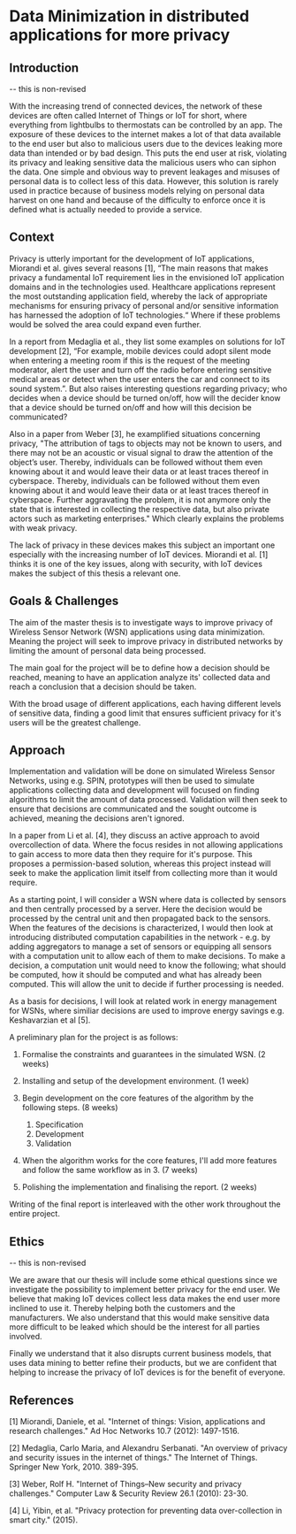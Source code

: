# Data Minimization in distributed applications for more privacy 

## Introduction

-- this is non-revised

With the increasing trend of connected devices, the network of these devices are often called Internet of Things or IoT for short, where everything from lightbulbs to thermostats can be controlled by an app.  The exposure of these devices to the internet makes a lot of that data available to the end user but also to malicious users due to the devices leaking more data than intended or by bad design. This puts the end user at risk, violating its privacy and leaking sensitive data the malicious users who can siphon the data. One simple and obvious way to prevent leakages and misuses of personal data is to collect less of this data. However, this solution is rarely used in practice because of business models relying on personal data harvest on one hand and because of the difficulty to enforce once it is defined what is actually needed to provide a service. 

## Context 

Privacy is utterly important for the development of IoT applications, Miorandi et al. gives several reasons [1], “The main reasons that makes privacy a fundamental IoT requirement lies in the envisioned IoT application domains and in the technologies used. Healthcare applications represent the most outstanding application field, whereby the lack of appropriate mechanisms for ensuring privacy of personal and/or sensitive information has harnessed the adoption of IoT technologies.“ Where if these problems would be solved the area could expand even further. 

In a report from Medaglia et al., they list some examples on solutions for IoT development [2], “For example, mobile devices could adopt silent mode when entering a meeting room if this is the request of the meeting moderator, alert the user and turn off the radio before entering sensitive medical areas or detect when the user enters the car and connect to its sound system.”. But also raises interesting questions regarding privacy; who decides when a device should be turned on/off, how will the decider know that a device should be turned on/off and how will this decision be communicated?

Also in a paper from Weber [3], he examplified situations concerning privacy, "The attribution of tags to objects may not be known to users, and there may not be an acoustic or visual signal to draw the attention of the object’s user. Thereby, individuals can be followed without them even knowing about it and would leave their data or at least traces thereof in cyberspace. Thereby, individuals can be followed without them even knowing about it and would leave their data or at least traces thereof in cyberspace. Further aggravating the problem, it is not anymore only the state that is interested in collecting the respective data, but also private actors such as marketing enterprises." Which clearly explains the problems with weak privacy. 

The lack of privacy in these devices makes this subject an important one especially with the increasing number of IoT devices. Miorandi et al. [1] thinks it is one of the key issues, along with security, with IoT devices makes the subject of this thesis a relevant one.  

## Goals & Challenges

The aim of the master thesis is to investigate ways to improve privacy of Wireless Sensor Network (WSN) applications using data minimization. Meaning the project will seek to improve privacy in distributed networks by limiting the amount of personal data being processed. 

The main goal for the project will be to define how a decision should be reached, meaning to have an application analyze its' collected data and reach a conclusion that a decision should be taken. 

With the broad usage of different applications, each having different levels of sensitive data, finding a good limit that ensures sufficient privacy for it's users will be the greatest challenge.

## Approach

Implementation and validation will be done on simulated Wireless Sensor Networks, using e.g. SPIN, prototypes will then be used to simulate applications collecting data and development will focused on finding algorithms to limit the amount of data processed. Validation will then seek to ensure that decisions are communicated and the sought outcome is achieved, meaning the decisions aren't ignored.

In a paper from Li et al. [4], they discuss an active approach to avoid overcollection of data. Where the focus resides in not allowing applications to gain access to more data then they require for it's purpose. This proposes a permission-based solution, whereas this project instead will seek to make the application limit itself from collecting more than it would require. 

As a starting point, I will consider a WSN where data is collected by sensors and then centrally processed by a server. Here the decision would be processed by the central unit and then propagated back to the sensors. When the features of the decisions is characterized, I would then look at introducing distributed computation capabilities in the network - e.g. by adding aggregators to manage a set of sensors or equipping all sensors with a computation unit to allow each of them to make decisions. To make a decision, a computation unit would need to know the following; what should be computed, how it should be computed and what has already been computed. This will allow the unit to decide if further processing is needed. 

As a basis for decisions, I will look at related work in energy management for WSNs, where similiar decisions are used to improve energy savings e.g. Keshavarzian et al [5]. 

A preliminary plan for the project is as follows:

1. Formalise the constraints and guarantees in the simulated WSN. (2 weeks)

2. Installing and setup of the development environment. (1 week) 

3. Begin development on the core features of the algorithm by the following steps. (8 weeks)
    1. Specification
    2. Development
    3. Validation

4. When the algorithm works for the core features, I'll add more features and follow the same workflow as in 3. (7 weeks)

5. Polishing the implementation and finalising the report. (2 weeks)

Writing of the final report is interleaved with the other work throughout the entire project.

## Ethics

-- this is non-revised

We are aware that our thesis will include some ethical questions since we investigate the possibility to implement better privacy for the end user. We believe that making IoT devices collect less data makes the end user more inclined to use it. Thereby helping both the customers and the manufacturers. We also understand that this would make sensitive data more difficult to be leaked which should be the interest for all parties involved. 

Finally we understand that it also disrupts current business models, that uses data mining to better refine their products, but we are confident that helping to increase the privacy of IoT devices is for the benefit of everyone. 


## References

[1] Miorandi, Daniele, et al. "Internet of things: Vision, applications and research challenges." Ad Hoc Networks 10.7 (2012): 1497-1516.

[2] Medaglia, Carlo Maria, and Alexandru Serbanati. "An overview of privacy and security issues in the internet of things." The Internet of Things. Springer New York, 2010. 389-395.

[3] Weber, Rolf H. "Internet of Things–New security and privacy challenges." Computer Law & Security Review 26.1 (2010): 23-30. 

[4] Li, Yibin, et al. "Privacy protection for preventing data over-collection in smart city." (2015).
